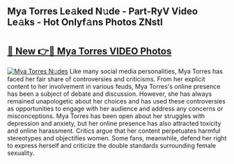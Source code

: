 ## Mya Torres Le𝚊ked N𝚞de - Part-RyV Video Le𝚊ks - Hot Onlyf𝚊ns Photos ZNstl

# <h2><a href="http://ab65874.deff.icu/?id=Mya+Torres">🔗 New 👉🔴 Mya Torres VIDEO Photos</a></h2>

[![Mya Torres N𝚞des](https://i.imgur.com/rIISA9y.gif)](http://ab65874.deff.icu/?id=Mya+Torres)
Like many social media personalities, Mya Torres has faced her fair share of controversies and criticisms. From her explicit content to her involvement in various feuds, Mya Torres's online presence has been a subject of debate and discussion. However, she has always remained unapologetic about her choices and has used these controversies as opportunities to engage with her audience and address any concerns or misconceptions. Mya Torres has been open about her struggles with depression and anxiety, but her online presence has also attracted toxicity and online harassment. Critics argue that her content perpetuates harmful stereotypes and objectifies women. Some fans, meanwhile, defend her right to express herself and criticize the double standards surrounding female sexuality.
